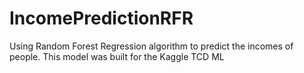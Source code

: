# IncomePredictionRFR
Using Random Forest Regression algorithm to predict the incomes of people. This model was built for the Kaggle TCD ML
